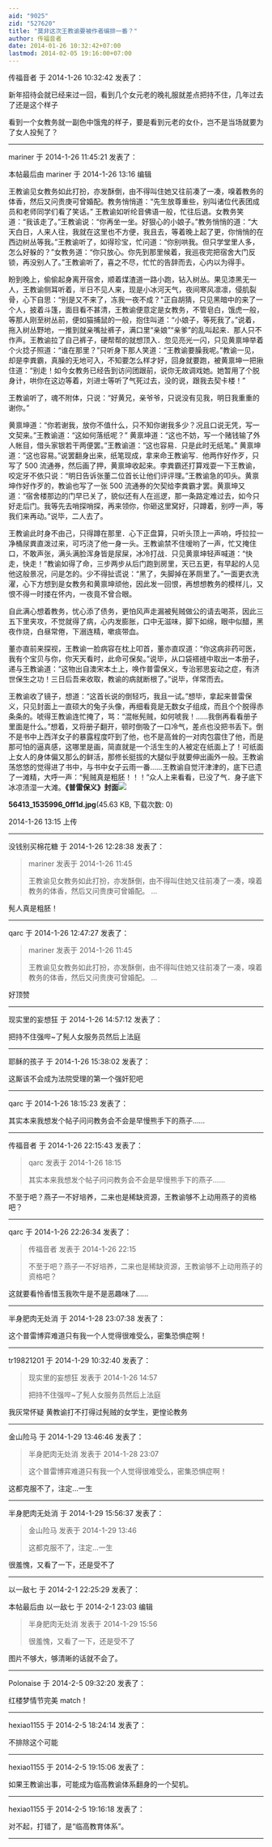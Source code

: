 ```yaml
---
aid: "9025"
zid: "527620"
title: "莫非这次王教谕要被作者编排一番？"
author: 传福音者
date: 2014-01-26 10:32:42+07:00
lastmod: 2014-02-05 19:16:00+07:00
---
```


传福音者 于 2014-1-26 10:32:42 发表了：

新年招待会就已经来过一回，看到几个女元老的晚礼服就差点把持不住，几年过去了还是这个样子

看到一个女教务就一副色中饿鬼的样子，要是看到元老的女仆，岂不是当场就要为了女人投髡了？

---

mariner 于 2014-1-26 11:45:21 发表了：

本帖最后由 mariner 于 2014-1-26 13:16 编辑

王教谕见女教务如此打扮，亦发酥倒，由不得叫住她又往前凑了一凑，嗅着教务的体香，然后又问贵庚可曾婚配。教务悄悄道：“先生放尊重些，别叫诸位代表团成员和老师同学们看了笑话。” 王教谕如听纶音佛语一般，忙往后退。女教务笑道：“我该走了。”王教谕说：“你再坐一坐。好狠心的小娘子。”教务悄悄的道：“大天白日，人来人往，我就在这里也不方便，我且去，等着晚上起了更，你悄悄的在西边树丛等我。”王教谕听了，如得珍宝，忙问道：“你别哄我。但只学堂里人多，怎么好躲的？”女教务道：“你只放心。你先到那里候着，我巡夜完把宿舍大门反锁，再没别人了。”王教谕听了，喜之不尽，忙忙的告辞而去，心内以为得手。

盼到晚上，偷偷起身离开宿舍，顺着煤渣道一路小跑，钻入树丛。果见漆黑无一人，王教谕侧耳听着，半日不见人来，现是小冰河天气，夜间寒风凛凛，侵肌裂骨，心下自思：“别是又不来了，冻我一夜不成？"正自胡猜，只见黑暗中的来了一个人，披着斗篷，面目看不甚清，王教谕便意定是女教务，不管皂白，饿虎一般，等那人刚至树丛前，便如猫捕鼠的一般，抱住叫道：“小娘子，等死我了。”说着，拖入树丛野地，一推到就亲嘴扯裤子，满口里“亲娘”“亲爹”的乱叫起来．那人只不作声。王教谕拉了自己裤子，硬帮帮的就想顶入．忽见亮光一闪，只见黄禀坤举着个火捻子照道：“谁在那里？”只听身下那人笑道：“王教谕要臊我呢。”教谕一见，却是李粪霸，真臊的无地可入，不知要怎么样才好，回身就要跑，被黄禀坤一把揪住道：“别走！如今女教务已经告到访问团跟前，说你无故调戏她。她暂用了个脱身计，哄你在这边等着，刘进士等听了气死过去，没的说，跟我去契卡楼！”

王教谕听了，魂不附体，只说：“好黄兄，亲爷爷，只说没有见我，明日我重重的谢你。”

黄禀坤道：“你若谢我，放你不值什么，只不知你谢我多少？况且口说无凭，写一文契来。”王教谕道：“这如何落纸呢？” 黄禀坤道：“这也不妨，写一个赌钱输了外人帐目，借头家银若干两便罢。”王教谕道：“这也容易．只是此时无纸笔。” 黄禀坤道：“这也容易。”说罢翻身出来，纸笔现成，拿来命王教谕写．他两作好作歹，只写了 500 流通券，然后画了押，黄禀坤收起来。李粪霸还打算戏耍一下王教谕，咬定牙不依只说：“明日告诉张董二位首长让他们评评理。”王教谕急的叩头。黄禀坤作好作歹的，教谕也写了一张 500 流通券的欠契给李粪霸才罢。黄禀坤又道：“宿舍楼那边的门早已关了，貌似还有人在巡逻，那一条路定难过去，如今只好走后门。我等先去哨探哨探，再来领你，你砸这里窝好，只蹲着，别哼一声，等我们来再动。”说毕，二人去了。

王教谕此时身不由己，只得蹲在那里．心下正盘算，只听头顶上一声响，呼拉拉一净桶尿粪直泼过来，可巧浇了他一身一头。王教谕禁不住嗳哟了一声，忙又掩住口，不敢声张，满头满脸浑身皆是尿屎，冰冷打战．只见黄禀坤轻声喊道：“快走，快走！”教谕如得了命，三步两步从后门跑到房里，天已五更，有早起的人见他这般景况，问是怎的。少不得扯谎说：“黑了，失脚掉在茅厕里了。”一面更衣洗濯，心下方想到是女教务和黄禀坤顽他，因此发一回恨，再想想教务的模样儿，又恨不得一时搂在怀内，一夜竟不曾合眼。

自此满心想着教务，忧心添了债务，更怕风声走漏被髡贼做公的请去喝茶，因此三五下里夹攻，不觉就得了病，心内发膨胀，口中无滋味，脚下如绵，眼中似醋，黑夜作烧，白昼常倦，下溺连精，嗽痰带血。

董亦直前来探视，王教谕一脸病容在枕上叩首，董亦直叹道：“你这病非药可医，我有个宝贝与你，你天天看时，此命可保矣。”说毕，从口袋褡裢中取出一本册子，递与王教谕道：“这物出自澳宋本土上，唤作普雷保义，专治邪思妄动之症，有济世保生之功！三日后吾来收取，教谕的病就断根了。”说毕，佯常而去。

王教谕收了镜子，想道：“这首长说的倒轻巧，我且一试。”想毕，拿起来普雷保义，只见封面上一直硕大的兔子头像，再细看竟是无数女子组成，而且个个脱得赤条条的。唬得王教谕连忙掩了，骂：“混帐髡贼，如何唬我！……我倒再看看册子里面是什么。”想着，又将册子翻开，顿时倒吸了一口冷气，差点也没把书丢下。倒不是书中上西洋女子的暴露程度吓到了他，也不是高耸的一对肉包震住了他，而是那可怕的逼真感，这哪里是画，简直就是一个活生生的人被定在纸面上了！可纸面上女人的身体偏又那么的鲜活，那修长挺拔的大腿似乎就要伸出画外一般。王教谕荡悠悠的觉得进了书中，与书中女子云雨一番……王教谕自觉汗津津的，底下已遗了一滩精，大呼一声：“髡贼真是粗胚！！！”众人上来看看，已没了气．身子底下冰凉渍湿一大滩。**《普雷保义》封面**![](/9025/131514p1vj3js1zejejajs.jpg)

**56413_1535996_0ff1d.jpg**(45.63 KB, 下载次数: 0)

2014-1-26 13:15 上传

---

没钱别买棉花糖 于 2014-1-26 12:28:38 发表了：

> mariner 发表于 2014-1-26 11:45
>
> 王教谕见女教务如此打扮，亦发酥倒，由不得叫住她又往前凑了一凑，嗅着教务的体香，然后又问贵庚可曾婚配。 ...

髡人真是粗胚！

---

qarc 于 2014-1-26 12:47:27 发表了：

> mariner 发表于 2014-1-26 11:45
>
> 王教谕见女教务如此打扮，亦发酥倒，由不得叫住她又往前凑了一凑，嗅着教务的体香，然后又问贵庚可曾婚配。 ...

好顶赞

---

现实里的妄想狂 于 2014-1-26 14:57:12 发表了：

把持不住强哔~了髡人女服务员然后上法庭

---

耶稣的孩子 于 2014-1-26 15:38:02 发表了：

这厮该不会成为法院受理的第一个强奸犯吧

---

qarc 于 2014-1-26 18:15:23 发表了：

其实本来我想发个帖子问问教务会不会是早慢熊手下的燕子……

---

传福音者 于 2014-1-26 22:15:43 发表了：

> qarc 发表于 2014-1-26 18:15
>
> 其实本来我想发个帖子问问教务会不会是早慢熊手下的燕子……

不至于吧？燕子一不好培养，二来也是稀缺资源，王教谕够不上动用燕子的资格吧？

---

qarc 于 2014-1-26 22:26:34 发表了：

> 传福音者 发表于 2014-1-26 22:15
>
> 不至于吧？燕子一不好培养，二来也是稀缺资源，王教谕够不上动用燕子的资格吧？

这就要看怜香惜玉我吹牛是不是恶趣味了……

---

半身肥肉无处消 于 2014-1-28 23:07:38 发表了：

这个普雷博弈难道只有我一个人觉得很难受么，密集恐惧症啊！

---

tr19821201 于 2014-1-29 10:32:40 发表了：

> 现实里的妄想狂 发表于 2014-1-26 14:57
>
> 把持不住强哔~了髡人女服务员然后上法庭

我灰常怀疑 黄教谕打不打得过髡贼的女学生，更惶论教务

---

金山险马 于 2014-1-29 13:46:46 发表了：

> 半身肥肉无处消 发表于 2014-1-28 23:07
>
> 这个普雷博弈难道只有我一个人觉得很难受么，密集恐惧症啊！

这都克服不了，注定...一生

---

半身肥肉无处消 于 2014-1-29 15:56:37 发表了：

> 金山险马 发表于 2014-1-29 13:46
>
> 这都克服不了，注定...一生

很羞愧，又看了一下，还是受不了

---

以一敌七 于 2014-2-1 22:25:29 发表了：

本帖最后由 以一敌七 于 2014-2-1 23:03 编辑

> 半身肥肉无处消 发表于 2014-1-29 15:56
>
> 很羞愧，又看了一下，还是受不了

图片不够大，够清晰的话就不会了。

---

Polonaise 于 2014-2-5 09:32:20 发表了：

红楼梦情节完美 match！

---

hexiao1155 于 2014-2-5 18:24:14 发表了：

不排除这个可能

---

hexiao1155 于 2014-2-5 19:15:06 发表了：

如果王教谕出事，可能成为临高教谕体系翻身的一个契机。

---

hexiao1155 于 2014-2-5 19:16:18 发表了：

对不起，打错了，是“临高教育体系”。

---
